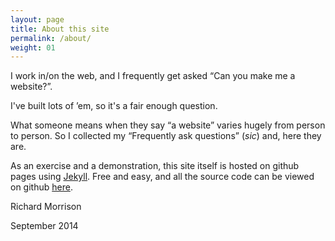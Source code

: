 ```yaml
---
layout: page
title: About this site
permalink: /about/
weight: 01
---
```


I work in/on the web, and I frequently get asked “Can you make me a website?”.

I've built lots of ’em, so it's a fair enough question.

What someone means when they say “a website” varies hugely from person to person.  So
I collected my “Frequently ask questions” (*sic*) and, here they are.

As an exercise and a demonstration, this site itself is hosted on github pages using 
[Jekyll](http://jekyllrb.com/).  Free and easy, and all the source code can be viewed
on github [here](https://github.com/mozz100/iwannawebsite).

Richard Morrison

September 2014

